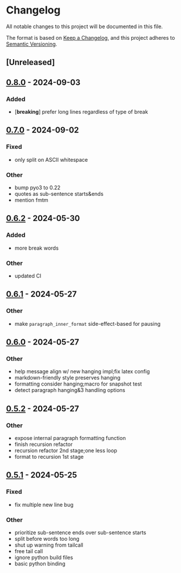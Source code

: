 # Changelog
All notable changes to this project will be documented in this file.

The format is based on [Keep a Changelog](https://keepachangelog.com/en/1.0.0/),
and this project adheres to [Semantic Versioning](https://semver.org/spec/v2.0.0.html).

## [Unreleased]

## [0.8.0](https://github.com/SichangHe/fmtt/compare/v0.7.0...v0.8.0) - 2024-09-03

### Added
- [**breaking**] prefer long lines regardless of type of break

## [0.7.0](https://github.com/SichangHe/fmtt/compare/v0.6.2...v0.7.0) - 2024-09-02

### Fixed
- only split on ASCII whitespace

### Other
- bump pyo3 to 0.22
- quotes as sub-sentence starts&ends
- mention fmtm

## [0.6.2](https://github.com/SichangHe/fmtt/compare/v0.6.1...v0.6.2) - 2024-05-30

### Added
- more break words

### Other
- updated CI

## [0.6.1](https://github.com/SichangHe/fmtt/compare/v0.6.0...v0.6.1) - 2024-05-27

### Other
- make `paragraph_inner_format` side-effect-based for pausing

## [0.6.0](https://github.com/SichangHe/fmtt/compare/v0.5.2...v0.6.0) - 2024-05-27

### Other
- help message align w/ new hanging impl;fix latex config
- markdown-friendly style preserves hanging
- formatting consider hanging;macro for snapshot test
- detect paragraph hanging&3 handling options

## [0.5.2](https://github.com/SichangHe/fmtt/compare/v0.5.1...v0.5.2) - 2024-05-27

### Other
- expose internal paragraph formatting function
- finish recursion refactor
- recursion refactor 2nd stage;one less loop
- format to recursion 1st stage

## [0.5.1](https://github.com/SichangHe/fmtt/compare/v0.5.0...v0.5.1) - 2024-05-25

### Fixed
- fix multiple new line bug

### Other
- prioritize sub-sentence ends over sub-sentence starts
- split before words too long
- shut up warning from tailcall
- free tail call
- ignore python build files
- basic python binding
